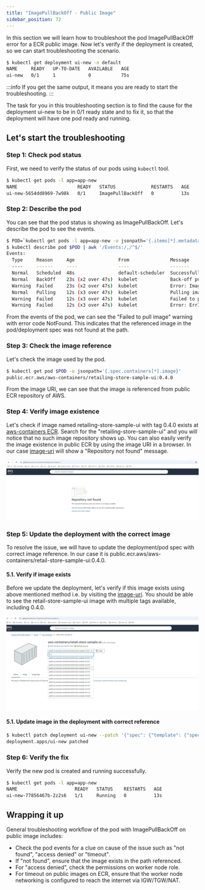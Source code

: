 ```yaml
---
title: "ImagePullBackOff - Public Image"
sidebar_position: 72
---
```


In this section we will learn how to troubleshoot the pod ImagePullBackOff error for a ECR public image. Now let's verify if the deployment is created, so we can start troubleshooting the scenario.

```bash
$ kubectl get deployment ui-new -n default
NAME     READY   UP-TO-DATE   AVAILABLE   AGE
ui-new   0/1     1            0           75s
```

:::info
If you get the same output, it means you are ready to start the troubleshooting.
:::

The task for you in this troubleshooting section is to find the cause for the deployment ui-new to be in 0/1 ready state and to fix it, so that the deployment will have one pod ready and running.

## Let's start the troubleshooting

### Step 1: Check pod status

First, we need to verify the status of our pods using `kubectl` tool.

```bash
$ kubectl get pods -l app=app-new
NAME                      READY   STATUS             RESTARTS   AGE
ui-new-5654dd8969-7w98k   0/1     ImagePullBackOff   0          13s
```

### Step 2: Describe the pod

You can see that the pod status is showing as ImagePullBackOff. Let's describe the pod to see the events.

```bash expectError=true timeout=20
$ POD=`kubectl get pods -l app=app-new -o jsonpath='{.items[*].metadata.name}'`
$ kubectl describe pod $POD | awk '/Events:/,/^$/'
Events:
  Type     Reason     Age                From               Message
  ----     ------     ----               ----               -------
  Normal   Scheduled  48s                default-scheduler  Successfully assigned default/ui-new-5654dd8969-7w98k to ip-10-42-33-232.us-west-2.compute.internal
  Normal   BackOff    23s (x2 over 47s)  kubelet            Back-off pulling image "public.ecr.aws/aws-containers/retailing-store-sample-ui:0.4.0"
  Warning  Failed     23s (x2 over 47s)  kubelet            Error: ImagePullBackOff
  Normal   Pulling    12s (x3 over 47s)  kubelet            Pulling image "public.ecr.aws/aws-containers/retailing-store-sample-ui:0.4.0"
  Warning  Failed     12s (x3 over 47s)  kubelet            Failed to pull image "public.ecr.aws/aws-containers/retailing-store-sample-ui:0.4.0": rpc error: code = NotFound desc = failed to pull and unpack image "public.ecr.aws/aws-containers/retailing-store-sample-ui:0.4.0": failed to resolve reference "public.ecr.aws/aws-containers/retailing-store-sample-ui:0.4.0": public.ecr.aws/aws-containers/retailing-store-sample-ui:0.4.0: not found
  Warning  Failed     12s (x3 over 47s)  kubelet            Error: ErrImagePull
```

From the events of the pod, we can see the "Failed to pull image" warning with error code NotFound. This indicates that the referenced image in the pod/deployment spec was not found at the path.

### Step 3: Check the image reference

Let's check the image used by the pod.

```bash
$ kubectl get pod $POD -o jsonpath='{.spec.containers[*].image}'
public.ecr.aws/aws-containers/retailing-store-sample-ui:0.4.0
```

From the image URI, we can see that the image is referenced from public ECR repository of AWS.

### Step 4: Verify image existence

Let's check if image named retailing-store-sample-ui with tag 0.4.0 exists at [aws-containers ECR](https://gallery.ecr.aws/aws-containers). Search for the "retailing-store-sample-ui" and you will notice that no such image repository shows up. You can also easily verify the image existence in public ECR by using the image URI in a browser. In our case [image-uri](https://gallery.ecr.aws/aws-containers/retailing-store-sample-ui) will show a "Repository not found" message.

![RepoDoesNotExist](assets/rep-not-found.webp)

### Step 5: Update the deployment with the correct image

To resolve the issue, we will have to update the deployment/pod spec with correct image reference. In our case it is public.ecr.aws/aws-containers/retail-store-sample-ui:0.4.0.

#### 5.1. Verify if image exists

Before we update the deployment, let's verify if this image exists using above mentioned method i.e. by visiting the [image-uri](https://gallery.ecr.aws/aws-containers/retail-store-sample-ui). You should be able to see the retail-store-sample-ui image with multiple tags available, including 0.4.0.

![RepoExist](assets/repo-found.webp)

#### 5.1. Update image in the deployment with correct reference

```bash
$ kubectl patch deployment ui-new --patch '{"spec": {"template": {"spec": {"containers": [{"name": "ui", "image": "public.ecr.aws/aws-containers/retail-store-sample-ui:0.4.0"}]}}}}'
deployment.apps/ui-new patched
```

### Step 6: Verify the fix

Verify the new pod is created and running successfully.

```bash timeout=180 hook=fix-1 hookTimeout=600
$ kubectl get pods -l app=app-new
NAME                     READY   STATUS    RESTARTS   AGE
ui-new-77856467b-2z2s6   1/1     Running   0          13s
```

## Wrapping it up

General troubleshooting workflow of the pod with ImagePullBackOff on public image includes:

- Check the pod events for a clue on cause of the issue such as "not found", "access denied" or "timeout".
- If "not found", ensure that the image exists in the path referenced.
- For "access denied", check the permissions on worker node role.
- For timeout on public images on ECR, ensure that the worker node networking is configured to reach the internet via IGW/TGW/NAT.
